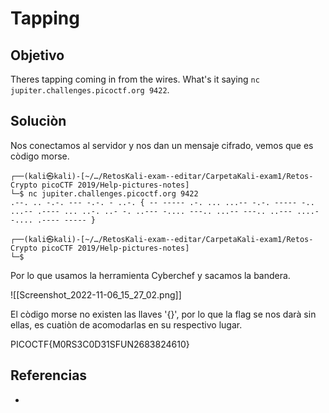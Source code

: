 # Tapping
## Objetivo
Theres tapping coming in from the wires. What's it saying `nc jupiter.challenges.picoctf.org 9422`.

## Soluciòn

Nos conectamos al servidor y nos dan un mensaje cifrado, vemos que es còdigo morse.
```shell
┌──(kali㉿kali)-[~/…/RetosKali-exam--editar/CarpetaKali-exam1/Retos-Crypto picoCTF 2019/Help-pictures-notes]
└─$ nc jupiter.challenges.picoctf.org 9422  
.--. .. -.-. --- -.-. - ..-. { -- ----- .-. ... ...-- -.-. ----- -.. ...-- .---- ... ..-. ..- -. ..--- -.... ---.. ...-- ---.. ..--- ....- -.... .---- ----- } 

┌──(kali㉿kali)-[~/…/RetosKali-exam--editar/CarpetaKali-exam1/Retos-Crypto picoCTF 2019/Help-pictures-notes]
└─$ 
```

Por lo que usamos la herramienta Cyberchef y sacamos la bandera.

![[Screenshot_2022-11-06_15_27_02.png]]

El còdigo morse no existen las llaves '{}', por lo que la flag se nos darà sin ellas, es cuatiòn de acomodarlas en su respectivo lugar.

PICOCTF{M0RS3C0D31SFUN2683824610}

## Referencias
- []()